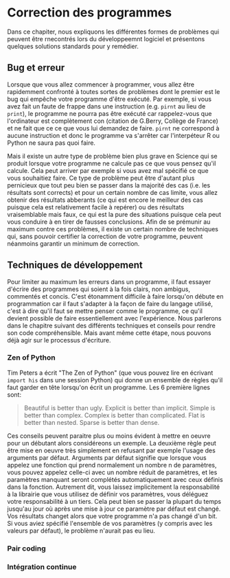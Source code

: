 # Correction des programmes

Dans ce chapiter, nous expliquons les différentes formes de problèmes qui
peuvent être rnecontrés lors du développeemnt logiciel et présentons quelques
solutions standards pour y remédier.


## Bug et erreur

Lorsque que vous allez commencer à programmer, vous allez être rapidemment
confronté à toutes sortes de problèmes dont le premier est le bug qui empêche
votre programme d'être exécuté. Par exemple, si vous avez fait un faute de
frappe dans une instruction (e.g. `pirnt` au lieu de `print`), le programme ne
pourra pas être exécuté car rappelez-vous que l'ordinateur est complètement con
(citation de G.Berry, Collège de France) et ne fait que ce ce que vous lui
demandez de faire. `pirnt` ne correspond à aucune instruction et donc le
programme va s'arrêter car l'interpéteur R ou Python ne saura pas quoi faire.

Mais il existe un autre type de problème bien plus grave en Science qui se
produit lorsque votre programme ne calcule pas ce que vous pensez qu'il
calcule. Cela peut arriver par exemple si vous avez mal spécifié ce que vous
souhaitiez faire. Ce type de problème peut être d'autant plus pernicieux que
tout peu bien se passer dans la majorité des cas (i.e. les résultats sont
corrects) et pour un certain nombre de cas limite, vous allez obtenir des
résultats abberants (ce qui est encore le meilleur des cas puisque cela est
relativement facile à repérer) ou des résultats vraisemblable mais faux, ce qui
est la pure des situations puisque cela peut vous conduire à en tirer de
fausses conclusions. Afin de se prémunir au maximum contre ces problèmes, il
existe un certain nombre de techniques qui, sans pouvoir certifier la correction
de votre programme, peuvent néanmoins garantir un minimum de correction.


## Techniques de développement

Pour limiter au maximum les erreurs dans un programme, il faut essayer d'écrire
des programmes qui soient à la fois clairs, non ambigus, commentés et
concis. C'est étonamment difficile à faire lorsqu'on débute en programmation
car il faut s'adapter à la façon de faire du langage utilisé, c'est à dire
qu'il faut se mettre penser comme le programme, ce qu'il devient possible de
faire essentiellement avec l'expérience. Nous parlerons dans le chapitre
suivant des différents techniques et conseils pour rendre son code
compréhensible. Mais avant même cette étape, nous pouvons déjà agir sur le
processus d'écriture.

### Zen of Python

Tim Peters a écrit "The Zen of Python" (que vous pouvez lire en écrivant
`import his` dans une session Python) qui donne un ensemble de règles qu'il
faut garder en tête lorsqu'on écrit un programme. Les 6 première lignes sont:

> Beautiful is better than ugly.
> Explicit is better than implicit.
> Simple is better than complex.
> Complex is better than complicated.
> Flat is better than nested.
> Sparse is better than dense.

Ces conseils peuvent paraitre plus ou moins évident à mettre en oeuvre pour un
débutant alors considéreons un exemple. La deuxième règle peut être mise en
oeuvre très simplement en refusant par exemple l'usage des arguments par
défaut. Arguments par défaut signifie que lorsque vous appelez une fonction qui
prend normalement un nombre n de paramètres, vous pouvez appelez celle-ci avec
un nombre réduit de paramètres, et les paramètres manquant seront complétés
automatiquement avec ceux définis dans la fonction. Autrement dit, vous laissez
implicitement la responsabilité à la librairie que vous utilisez de définir vos
paramètres, vous déléguez votre responsabilité à un tiers. Cela peut bien se
passer la plupart du temps jusqu'au jour où après une mise à jour ce paramètre
par défaut est changé. Vos résultats changet alors que votre programme n'a pas
changé d'un bit. Si vous aviez spécifié l'ensemble de vos paramètres (y compris avec les valeurs par défaut), le problème n'aurait pas eu lieu.
 
### Pair coding


### Intégration continue
